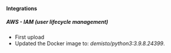 
#### Integrations
##### AWS - IAM (user lifecycle management)
- First upload
- Updated the Docker image to: *demisto/python3:3.9.8.24399*.
